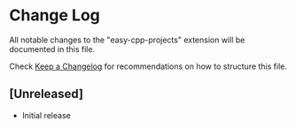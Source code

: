 # Change Log
All notable changes to the "easy-cpp-projects" extension will be documented in this file.

Check [Keep a Changelog](http://keepachangelog.com/) for recommendations on how to structure this file.

## [Unreleased]
- Initial release